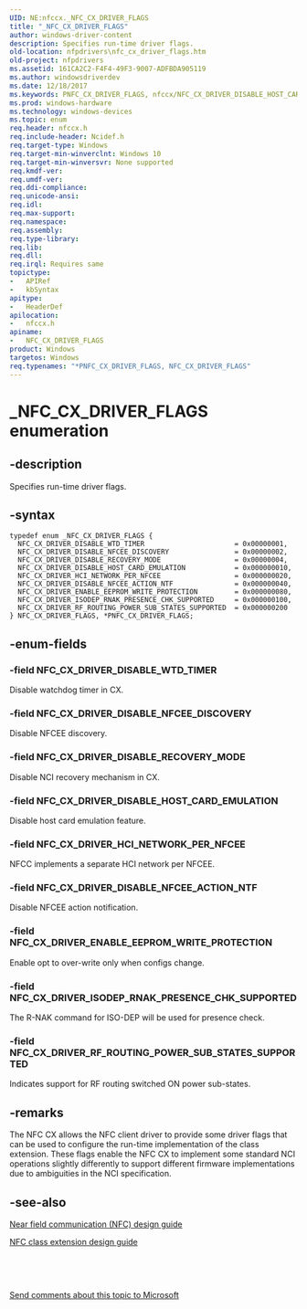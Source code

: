 ```yaml
---
UID: NE:nfccx._NFC_CX_DRIVER_FLAGS
title: "_NFC_CX_DRIVER_FLAGS"
author: windows-driver-content
description: Specifies run-time driver flags.
old-location: nfpdrivers\nfc_cx_driver_flags.htm
old-project: nfpdrivers
ms.assetid: 161CA2C2-F4F4-49F3-9007-ADFBDA905119
ms.author: windowsdriverdev
ms.date: 12/18/2017
ms.keywords: PNFC_CX_DRIVER_FLAGS, nfccx/NFC_CX_DRIVER_DISABLE_HOST_CARD_EMULATION, NFC_CX_DRIVER_RF_ROUTING_POWER_SUB_STATES_SUPPORTED, nfccx/NFC_CX_DRIVER_RF_ROUTING_POWER_SUB_STATES_SUPPORTED, _NFC_CX_DRIVER_FLAGS enumeration [Near-Field Proximity Drivers], nfccx/NFC_CX_DRIVER_ISODEP_RNAK_PRESENCE_CHK_SUPPORTED, nfccx/NFC_CX_DRIVER_DISABLE_NFCEE_ACTION_NTF, _NFC_CX_DRIVER_FLAGS, nfccx/NFC_CX_DRIVER_DISABLE_WTD_TIMER, nfpdrivers.nfc_cx_driver_flags, NFC_CX_DRIVER_DISABLE_NFCEE_DISCOVERY, NFC_CX_DRIVER_HCI_NETWORK_PER_NFCEE, NFC_CX_DRIVER_DISABLE_HOST_CARD_EMULATION, PNFC_CX_DRIVER_FLAGS enumeration pointer [Near-Field Proximity Drivers], nfccx/NFC_CX_DRIVER_DISABLE_NFCEE_DISCOVERY, nfccx/NFC_CX_DRIVER_DISABLE_RECOVERY_MODE, nfccx/NFC_CX_DRIVER_ENABLE_EEPROM_WRITE_PROTECTION, *PNFC_CX_DRIVER_FLAGS, NFC_CX_DRIVER_DISABLE_WTD_TIMER, NFC_CX_DRIVER_ISODEP_RNAK_PRESENCE_CHK_SUPPORTED, nfccx/NFC_CX_DRIVER_HCI_NETWORK_PER_NFCEE, nfccx/PNFC_CX_DRIVER_FLAGS, NFC_CX_DRIVER_FLAGS, nfccx/_NFC_CX_DRIVER_FLAGS, NFC_CX_DRIVER_DISABLE_RECOVERY_MODE, NFC_CX_DRIVER_DISABLE_NFCEE_ACTION_NTF, NFC_CX_DRIVER_ENABLE_EEPROM_WRITE_PROTECTION
ms.prod: windows-hardware
ms.technology: windows-devices
ms.topic: enum
req.header: nfccx.h
req.include-header: Ncidef.h
req.target-type: Windows
req.target-min-winverclnt: Windows 10
req.target-min-winversvr: None supported
req.kmdf-ver: 
req.umdf-ver: 
req.ddi-compliance: 
req.unicode-ansi: 
req.idl: 
req.max-support: 
req.namespace: 
req.assembly: 
req.type-library: 
req.lib: 
req.dll: 
req.irql: Requires same
topictype:
-	APIRef
-	kbSyntax
apitype:
-	HeaderDef
apilocation:
-	nfccx.h
apiname:
-	NFC_CX_DRIVER_FLAGS
product: Windows
targetos: Windows
req.typenames: "*PNFC_CX_DRIVER_FLAGS, NFC_CX_DRIVER_FLAGS"
---
```


# _NFC_CX_DRIVER_FLAGS enumeration


## -description


Specifies run-time driver flags.


## -syntax


````
typedef enum _NFC_CX_DRIVER_FLAGS { 
  NFC_CX_DRIVER_DISABLE_WTD_TIMER                      = 0x00000001,
  NFC_CX_DRIVER_DISABLE_NFCEE_DISCOVERY                = 0x00000002,
  NFC_CX_DRIVER_DISABLE_RECOVERY_MODE                  = 0x00000004,
  NFC_CX_DRIVER_DISABLE_HOST_CARD_EMULATION            = 0x000000010,
  NFC_CX_DRIVER_HCI_NETWORK_PER_NFCEE                  = 0x000000020,
  NFC_CX_DRIVER_DISABLE_NFCEE_ACTION_NTF               = 0x000000040,
  NFC_CX_DRIVER_ENABLE_EEPROM_WRITE_PROTECTION         = 0x000000080,
  NFC_CX_DRIVER_ISODEP_RNAK_PRESENCE_CHK_SUPPORTED     = 0x000000100,
  NFC_CX_DRIVER_RF_ROUTING_POWER_SUB_STATES_SUPPORTED  = 0x000000200
} NFC_CX_DRIVER_FLAGS, *PNFC_CX_DRIVER_FLAGS;
````


## -enum-fields




### -field NFC_CX_DRIVER_DISABLE_WTD_TIMER

Disable watchdog timer in CX.


### -field NFC_CX_DRIVER_DISABLE_NFCEE_DISCOVERY

Disable NFCEE discovery.


### -field NFC_CX_DRIVER_DISABLE_RECOVERY_MODE

Disable NCI recovery mechanism in CX.


### -field NFC_CX_DRIVER_DISABLE_HOST_CARD_EMULATION

Disable host card emulation feature.


### -field NFC_CX_DRIVER_HCI_NETWORK_PER_NFCEE

NFCC implements a separate HCI network per NFCEE.


### -field NFC_CX_DRIVER_DISABLE_NFCEE_ACTION_NTF

Disable NFCEE action notification.


### -field NFC_CX_DRIVER_ENABLE_EEPROM_WRITE_PROTECTION

Enable opt to over-write only when configs change.


### -field NFC_CX_DRIVER_ISODEP_RNAK_PRESENCE_CHK_SUPPORTED

The R-NAK command for ISO-DEP will be used for presence check.


### -field NFC_CX_DRIVER_RF_ROUTING_POWER_SUB_STATES_SUPPORTED

Indicates support for RF routing switched ON power sub-states.


## -remarks


The NFC CX allows the NFC client driver to provide some driver flags that can be used to configure the run-time implementation of the class extension. These flags enable the NFC CX to implement some standard NCI operations slightly differently to support different firmware implementations due to ambiguities in the NCI specification.



## -see-also

<a href="http://go.microsoft.com/fwlink/p/?LinkID=785320">Near field communication (NFC) design guide</a>

<a href="https://msdn.microsoft.com/windows/hardware/drivers/nfc/nfc-class-extension-">NFC class extension design guide</a>

 

 

<a href="mailto:wsddocfb@microsoft.com?subject=Documentation%20feedback [nfpdrivers\nfpdrivers]:%20NFC_CX_DRIVER_FLAGS enumeration%20 RELEASE:%20(12/18/2017)&amp;body=%0A%0APRIVACY STATEMENT%0A%0AWe use your feedback to improve the documentation. We don't use your email address for any other purpose, and we'll remove your email address from our system after the issue that you're reporting is fixed. While we're working to fix this issue, we might send you an email message to ask for more info. Later, we might also send you an email message to let you know that we've addressed your feedback.%0A%0AFor more info about Microsoft's privacy policy, see http://privacy.microsoft.com/en-us/default.aspx." title="Send comments about this topic to Microsoft">Send comments about this topic to Microsoft</a>

